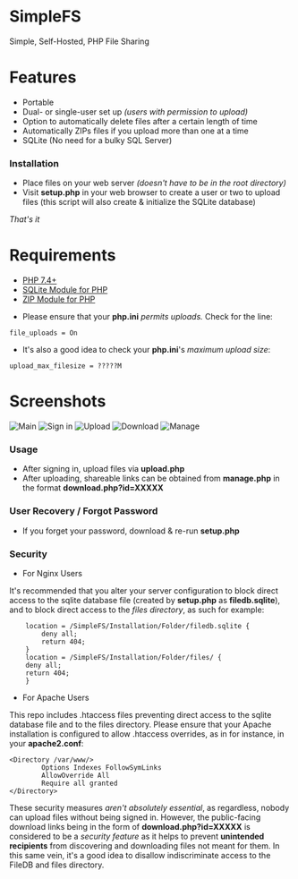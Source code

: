 # SimpleFS
Simple, Self-Hosted, PHP File Sharing

# Features
- Portable
- Dual- or single-user set up *(users with permission to upload)*
- Option to automatically delete files after a certain length of time
- Automatically ZIPs files if you upload more than one at a time
- SQLite (No need for a bulky SQL Server)

### Installation
- Place files on your web server *(doesn't have to be in the root directory)*
- Visit **setup.php** in your web browser to create a user or two to upload files (this script will also create & initialize the SQLite database)

*That's it*

# Requirements
* [PHP 7.4+](https://www.php.net)
* [SQLite Module for PHP](https://www.php.net/manual/en/sqlite3.installation.php)
* [ZIP Module for PHP](https://www.php.net/manual/en/zip.installation.php)

- Please ensure that your **php.ini** *permits uploads.*
Check for the line:
```
file_uploads = On
```

- It's also a good idea to check your **php.ini**'s *maximum upload size*:
```
upload_max_filesize = ?????M
```

# Screenshots
![Main](https://raw.githubusercontent.com/rail5/SimpleFS/main/screen-main.png)
![Sign in](https://raw.githubusercontent.com/rail5/SimpleFS/main/screen-login.png)
![Upload](https://raw.githubusercontent.com/rail5/SimpleFS/main/screen-upload.png)
![Download](https://raw.githubusercontent.com/rail5/SimpleFS/main/screen-download.png)
![Manage](https://raw.githubusercontent.com/rail5/SimpleFS/main/screen-manage.png)

### Usage

- After signing in, upload files via **upload.php**
- After uploading, shareable links can be obtained from **manage.php** in the format **download.php?id=XXXXX**

### User Recovery / Forgot Password
- If you forget your password, download & re-run **setup.php**

### Security
- For Nginx Users

It's recommended that you alter your server configuration to block direct access to the sqlite database file (created by **setup.php** as **filedb.sqlite**), and to block direct access to the *files directory*, as such for example:
```
	location = /SimpleFS/Installation/Folder/filedb.sqlite {
		deny all;
		return 404;
	}
	location = /SimpleFS/Installation/Folder/files/ {
	deny all;
	return 404;
	}
```
- For Apache Users

This repo includes .htaccess files preventing direct access to the sqlite database file and to the files directory. Please ensure that your Apache installation is configured to allow .htaccess overrides, as in for instance, in your **apache2.conf**:
```
<Directory /var/www/>
		Options Indexes FollowSymLinks
		AllowOverride All
		Require all granted
</Directory>
```

These security measures *aren't absolutely essential*, as regardless, nobody can upload files without being signed in. However, the public-facing download links being in the form of **download.php?id=XXXXX** is considered to be a *security feature* as it helps to prevent **unintended recipients** from discovering and downloading files not meant for them. In this same vein, it's a good idea to disallow indiscriminate access to the FileDB and files directory.
